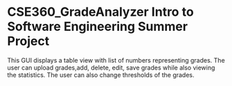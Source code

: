 # CSE360_GradeAnalyzer Intro to Software Engineering Summer Project
This GUI displays a table view with list of numbers representing grades. The user can upload grades,add, delete, edit, 
save grades while also viewing the statistics. The user can also change thresholds of the grades.
